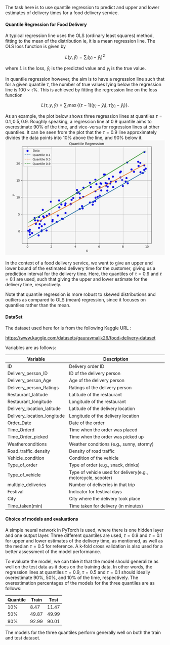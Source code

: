 The task here is to use quantile regression to predict and upper and lower estimates of delivery times for a food delivery service. 

#### Quantile Regression for Food Delivery

A typical regression line uses the OLS (ordinary least squares) method, fitting to the mean of the distribution ie, it is a mean regression line. The OLS loss function is given by 

$$
L(y, \hat{y}) = \sum_{i}(y_i - \hat{y}_i)^2
$$

where $L$ is the loss, $\hat{y}_i$ is the predicted value and $y_i$ is the true value.

In quantile regression however, the aim is to have a regression line such that for a given quantile $\tau$, the number of true values lying below the regression line is $100 \times \tau$%. This is achieved by fitting the regression line on the loss function

$$
L(\tau, y, \hat{y}) = \sum_{i} \max\{(\tau - 1)(y_i - \hat{y}_i), \tau(y_i - \hat{y}_i)\}.
$$

As an example, the plot below shows three regression lines at quantiles $\tau = 0.1, 0.5, 0.9$. Roughly speaking, a regression line at 0.9 quantile aims to overestimate 90% of the time, and vice-versa for regression lines at other quantiles. It can be seen from the plot that the $\tau = 0.9$ line approximately divides the data points into 10% above the line, and 90% below it.
![Quantile Regression Example](quantile_eg.jpeg)


In the context of a food delivery service, we want to give an upper and lower bound of the estimated delivery time for the customer, giving us a prediction interval for the delivery time. Here, the quantiles of $\tau = 0.9$ and $\tau = 0.1$ are used, such that giving the upper and lower estimate for the delivery time, respectively.

Note that quantile regression is more robust to skewed distributions and outliers as compared to OLS (mean) regression, since it focuses on quantiles rather than the mean.


#### DataSet 
The dataset used here for is from the following Kaggle URL :

https://www.kaggle.com/datasets/gauravmalik26/food-delivery-dataset

Variables are as follows:

| Variable                  | Description                                      |
|---------------------------|--------------------------------------------------|
| ID                        | Delivery order ID                                |
| Delivery_person_ID        | ID of the delivery person                        |
| Delivery_person_Age       | Age of the delivery person                       |
| Delivery_person_Ratings   | Ratings of the delivery person                   |
| Restaurant_latitude       | Latitude of the restaurant                       |
| Restaurant_longitude      | Longitude of the restaurant                      |
| Delivery_location_latitude| Latitude of the delivery location                |
| Delivery_location_longitude| Longitude of the delivery location              |
| Order_Date                | Date of the order                                |
| Time_Orderd               | Time when the order was placed                   |
| Time_Order_picked         | Time when the order was picked up                |
| Weatherconditions         | Weather conditions (e.g., sunny, stormy)          |
| Road_traffic_density      | Density of road traffic                          |
| Vehicle_condition         | Condition of the vehicle                         |
| Type_of_order             | Type of order (e.g., snack, drinks)              |
| Type_of_vehicle           | Type of vehicle used for delivery(e.g., motorcycle, scooter)                |
| multiple_deliveries       | Number of deliveries in that trip                 |
| Festival                  | Indicator for festival days                      |
| City                      | City where the delivery took place               |
| Time_taken(min)           | Time taken for delivery (in minutes)             |



#### Choice of models and evaluations

A simple neural network in PyTorch is used, where there is one hidden layer and one output layer. Three different quantiles are used,  $\tau = 0.9$ and $\tau = 0.1$ for upper and lower estimates of the delivery time, as mentioned, as well as the median $\tau = 0.5$ for reference. A k-fold cross validation is also used for a better assessment of the model performance.

To evaluate the model, we can take it that the model should generalize as well on the test data as it does on the training data. In other words, the regression lines at quantiles $\tau = 0.9$, $\tau = 0.5$ and $\tau = 0.1$ should ideally overestimate 90%, 50%, and 10% of the time, respectively. The overestimation percentages of the models for the three quantiles are as follows:

|Quantile| Train  | Test   |
|--------|--------|--------|
|10%     | 8.47   | 11.47  |
|50%     | 49.87  | 49.99  |
|90%     | 92.99  | 90.01  |
    

The models for the three quantiles perform generally well on both the train and test dataset. 



